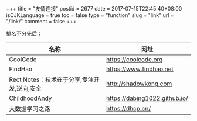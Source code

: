 +++
title = "友情连接"
postid = 2677
date = 2017-07-15T22:45:40+08:00
isCJKLanguage = true
toc = false
type = "function"
slug = "link"
url = "/link/"
comment = false
+++

排名不分先后：

|名称|网址|
|----|----|
|CoolCode| <https://coolcode.org> |
|FindHao| <https://www.findhao.net> |
|Rect Notes：技术在于分享,专注开发,逆向,安全| <http://shadowkong.com>|
|ChildhoodAndy| <https://dabing1022.github.io/>|
|大数据学习之路| <https://dhcp.cn/>|